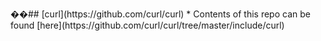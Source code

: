 ��# #   [ c u r l ] ( h t t p s : / / g i t h u b . c o m / c u r l / c u r l ) 
 
 *   C o n t e n t s   o f   t h i s   r e p o   c a n   b e   f o u n d   [ h e r e ] ( h t t p s : / / g i t h u b . c o m / c u r l / c u r l / t r e e / m a s t e r / i n c l u d e / c u r l ) 
 
 
